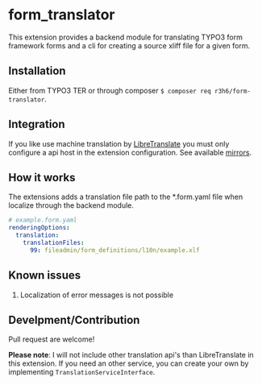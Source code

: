 # form_translator

This extension provides a backend module for translating TYPO3 form framework forms
and a cli for creating a source xliff file for a given form.

## Installation

Either from TYPO3 TER or through composer `$ composer req r3h6/form-translator`.

## Integration

If you like use machine translation by [LibreTranslate](https://libretranslate.com/)
you must only configure a api host in the extension configuration.
See available [mirrors](https://github.com/LibreTranslate/LibreTranslate#mirrors).

## How it works

The extensions adds a translation file path to the *.form.yaml file when localize through the backend module.
```yaml
# example.form.yaml
renderingOptions:
  translation:
    translationFiles:
      99: fileadmin/form_definitions/l10n/example.xlf
```

## Known issues

1. Localization of error messages is not possible

## Develpment/Contribution

Pull request are welcome!

__Please note__: I will not include other translation api's than LibreTranslate in this extension.
If you need an other service, you can create your own by implementing `TranslationServiceInterface`.
